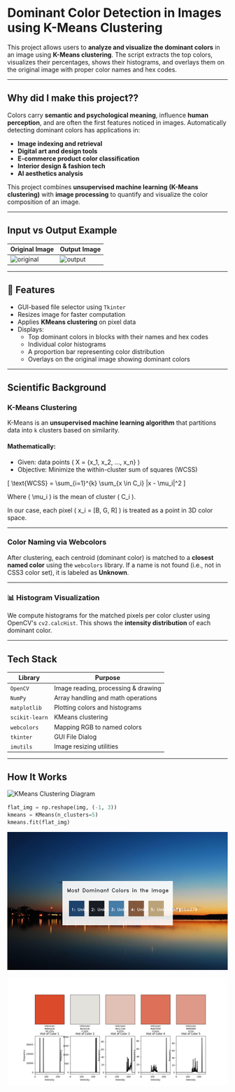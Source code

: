# Dominant Color Detection in Images using K-Means Clustering

This project allows users to **analyze and visualize the dominant colors** in an image using **K-Means clustering**. The script extracts the top colors, visualizes their percentages, shows their histograms, and overlays them on the original image with proper color names and hex codes.

---

## Why did I make this project??

Colors carry **semantic and psychological meaning**, influence **human perception**, and are often the first features noticed in images. Automatically detecting dominant colors has applications in:

- **Image indexing and retrieval**
- **Digital art and design tools**
- **E-commerce product color classification**
- **Interior design & fashion tech**
- **AI aesthetics analysis**
  
This project combines **unsupervised machine learning (K-Means clustering)** with **image processing** to quantify and visualize the color composition of an image.

---

## Input vs Output Example

| Original Image | Output Image |
|----------------|--------------|
| ![original](docs/sample_input.jpg) | ![output](docs/output.png) |

---

## 📌 Features

- GUI-based file selector using `Tkinter`
- Resizes image for faster computation
- Applies **KMeans clustering** on pixel data
- Displays:
  - Top dominant colors in blocks with their names and hex codes
  - Individual color histograms
  - A proportion bar representing color distribution
  - Overlays on the original image showing dominant colors

---

## Scientific Background

### K-Means Clustering

K-Means is an **unsupervised machine learning algorithm** that partitions data into `k` clusters based on similarity.

#### Mathematically:
- Given: data points \( X = \{x_1, x_2, ..., x_n\} \)
- Objective: Minimize the within-cluster sum of squares (WCSS)

\[
\text{WCSS} = \sum_{i=1}^{k} \sum_{x \in C_i} \|x - \mu_i\|^2
\]

Where \( \mu_i \) is the mean of cluster \( C_i \).

In our case, each pixel \( x_i = [B, G, R] \) is treated as a point in 3D color space.

---

### Color Naming via Webcolors

After clustering, each centroid (dominant color) is matched to a **closest named color** using the `webcolors` library. If a name is not found (i.e., not in CSS3 color set), it is labeled as **Unknown**.

---

### 📊 Histogram Visualization

We compute histograms for the matched pixels per color cluster using OpenCV's `cv2.calcHist`. This shows the **intensity distribution** of each dominant color.



---

## Tech Stack

| Library         | Purpose                              |
|-----------------|--------------------------------------|
| `OpenCV`        | Image reading, processing & drawing  |
| `NumPy`         | Array handling and math operations   |
| `matplotlib`    | Plotting colors and histograms       |
| `scikit-learn`  | KMeans clustering                    |
| `webcolors`     | Mapping RGB to named colors          |
| `tkinter`       | GUI File Dialog                      |
| `imutils`       | Image resizing utilities             |

---

## How It Works

![KMeans Clustering Diagram](https://upload.wikimedia.org/wikipedia/commons/e/ea/K-means_convergence.gif)

```python
flat_img = np.reshape(img, (-1, 3))
kmeans = KMeans(n_clusters=5)
kmeans.fit(flat_img)
```

![Output 1](output.png)

![color proporstion bar for the most dominant colors](Figure_1.png)
